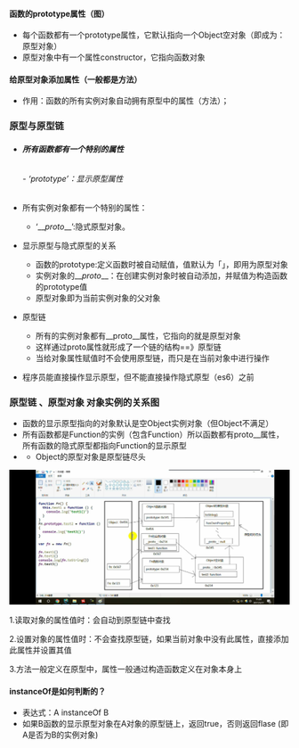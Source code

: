 #### 函数的prototype属性（图）

* 每个函数都有一个prototype属性，它默认指向一个Object空对象（即成为：原型对象）
* 原型对象中有一个属性constructor，它指向函数对象

#### 给原型对象添加属性（一般都是方法）

* 作用：函数的所有实例对象自动拥有原型中的属性（方法）；

### 原型与原型链

* ###### **所有函数都有一个特别的属性**

  ###### - ‘prototype’：显示原型属性
* 所有实例对象都有一个特别的属性：
  * ‘\_\__proto_\_\_’:隐式原型对象。
* 显示原型与隐式原型的关系
  * 函数的prototype:定义函数时被自动赋值，值默认为「」，即用为原型对象
  * 实例对象的\_\__proto_\_\_：在创建实例对象时被自动添加，并赋值为构造函数的prototype值
  * 原型对象即为当前实例对象的父对象
* 原型链
  * 所有的实例对象都有\_\_proto\_\_属性，它指向的就是原型对象
  * 这样通过proto属性就形成了一个链的结构==》原型链
  * 当给对象属性赋值时不会使用原型链，而只是在当前对象中进行操作 
* 程序员能直接操作显示原型，但不能直接操作隐式原型（es6）之前

### 原型链  、原型对象 对象实例的关系图

* 函数的显示原型指向的对象默认是空Object实例对象（但Object不满足）
* 所有函数都是Function的实例（包含Function）所以函数都有proto\_\_属性，所有函数的隐式原型都指向Function的显示原型
* * Object的原型对象是原型链尽头

![](/assets/WechatIMG3.jpeg)

1.读取对象的属性值时：会自动到原型链中查找

2.设置对象的属性值时：不会查找原型链，如果当前对象中没有此属性，直接添加此属性并设置其值

3.方法一般定义在原型中，属性一般通过构造函数定义在对象本身上

#### instanceOf是如何判断的？

* 表达式：A instanceOf  B
* 如果B函数的显示原型对象在A对象的原型链上，返回true，否则返回flase \(即A是否为B的实例对象\)



